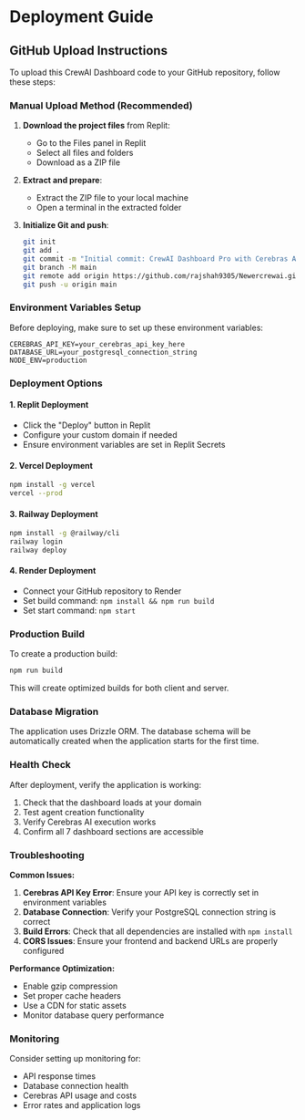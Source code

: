 # Deployment Guide

## GitHub Upload Instructions

To upload this CrewAI Dashboard code to your GitHub repository, follow these steps:

### Manual Upload Method (Recommended)

1. **Download the project files** from Replit:
   - Go to the Files panel in Replit
   - Select all files and folders
   - Download as a ZIP file

2. **Extract and prepare**:
   - Extract the ZIP file to your local machine
   - Open a terminal in the extracted folder

3. **Initialize Git and push**:
   ```bash
   git init
   git add .
   git commit -m "Initial commit: CrewAI Dashboard Pro with Cerebras AI integration"
   git branch -M main
   git remote add origin https://github.com/rajshah9305/Newercrewai.git
   git push -u origin main
   ```

### Environment Variables Setup

Before deploying, make sure to set up these environment variables:

```env
CEREBRAS_API_KEY=your_cerebras_api_key_here
DATABASE_URL=your_postgresql_connection_string
NODE_ENV=production
```

### Deployment Options

#### 1. Replit Deployment
- Click the "Deploy" button in Replit
- Configure your custom domain if needed
- Ensure environment variables are set in Replit Secrets

#### 2. Vercel Deployment
```bash
npm install -g vercel
vercel --prod
```

#### 3. Railway Deployment
```bash
npm install -g @railway/cli
railway login
railway deploy
```

#### 4. Render Deployment
- Connect your GitHub repository to Render
- Set build command: `npm install && npm run build`
- Set start command: `npm start`

### Production Build

To create a production build:

```bash
npm run build
```

This will create optimized builds for both client and server.

### Database Migration

The application uses Drizzle ORM. The database schema will be automatically created when the application starts for the first time.

### Health Check

After deployment, verify the application is working:

1. Check that the dashboard loads at your domain
2. Test agent creation functionality
3. Verify Cerebras AI execution works
4. Confirm all 7 dashboard sections are accessible

### Troubleshooting

**Common Issues:**

1. **Cerebras API Key Error**: Ensure your API key is correctly set in environment variables
2. **Database Connection**: Verify your PostgreSQL connection string is correct
3. **Build Errors**: Check that all dependencies are installed with `npm install`
4. **CORS Issues**: Ensure your frontend and backend URLs are properly configured

**Performance Optimization:**

- Enable gzip compression
- Set proper cache headers
- Use a CDN for static assets
- Monitor database query performance

### Monitoring

Consider setting up monitoring for:
- API response times
- Database connection health
- Cerebras API usage and costs
- Error rates and application logs